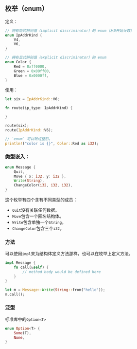 

## 枚举（enum）

定义：

```rust
// 拥有隐式辨别值（implicit discriminator）的 enum（从0开始计数）
enum IpAddrKind {
    V4,
    V6,
}

// 拥有显式辨别值（explicit discriminator）的 enum
enum Color {
    Red = 0xff0000,
    Green = 0x00ff00,
    Blue = 0x0000ff,
}
```

使用：

```rust
let six = IpAddrKind::V6;

fn route(ip_type: IpAddrKind) { 

}

route(six);
route(IpAddrKind::V6);

// `enum` 可以转成整形。
println!("color is {}", Color::Red as i32);
```

### 类型嵌入：

```rust
enum Message {
    Quit,
    Move { x: i32, y: i32 },
    Write(String),
    ChangeColor(i32, i32, i32),
}
```


这个枚举有四个含有不同类型的成员：

- `Quit`没有关联任何数据。
- `Move`包含一个匿名结构体。
- `Write`包含单独一个`String`。
- `ChangeColor`包含三个`i32`。


### 方法

可以使用`impl`来为结构体定义方法那样，也可以在枚举上定义方法。

```rust
impl Message {
    fn call(&self) {
        // method body would be defined here
    }
}

let m = Message::Write(String::from("hello"));
m.call();
```

### 泛型

标准库中的`Option<T>`

```rust
enum Option<T> {
    Some(T),
    None,
}
```
